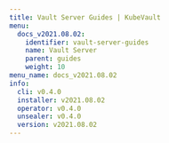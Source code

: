 ```yaml
---
title: Vault Server Guides | KubeVault
menu:
  docs_v2021.08.02:
    identifier: vault-server-guides
    name: Vault Server
    parent: guides
    weight: 10
menu_name: docs_v2021.08.02
info:
  cli: v0.4.0
  installer: v2021.08.02
  operator: v0.4.0
  unsealer: v0.4.0
  version: v2021.08.02
---
```


